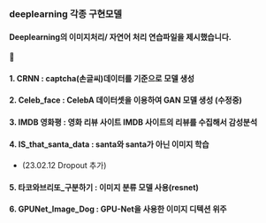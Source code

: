 ### deeplearning 각종 구현모델

#### Deeplearning의 이미지처리/ 자연어 처리 연습파일을 제시했습니다.
🚚

#### 1. CRNN : captcha(손글씨)데이터를 기준으로 모델 생성
#### 2. Celeb_face : CelebA 데이터셋을 이용하여 GAN 모델 생성 (수정중)
#### 3. IMDB 영화평 : 영화 리뷰 사이트 IMDB 사이트의 리뷰를 수집해서 감성분석
#### 4. IS_that_santa_data : santa와 santa가 아닌 이미지 학습 
  - (23.02.12 Dropout 추가)
#### 5. 타코와브리또_구분하기 : 이미지 분류 모델 사용(resnet)
#### 6. GPUNet_Image_Dog : GPU-Net을 사용한 이미지 디텍션 위주
